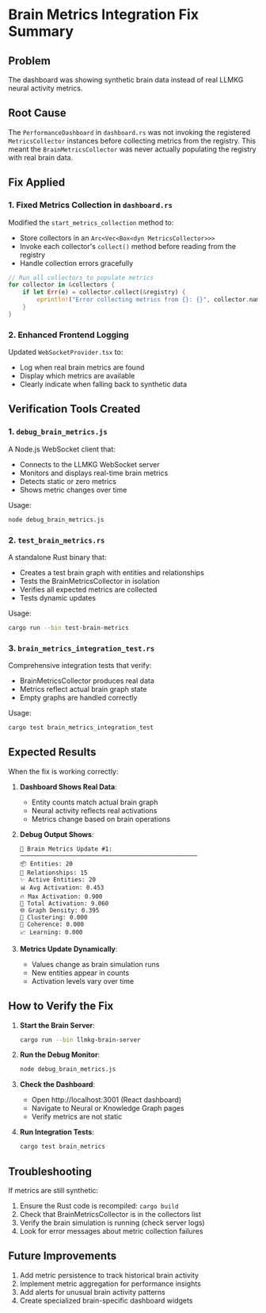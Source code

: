 # Brain Metrics Integration Fix Summary

## Problem
The dashboard was showing synthetic brain data instead of real LLMKG neural activity metrics.

## Root Cause
The `PerformanceDashboard` in `dashboard.rs` was not invoking the registered `MetricsCollector` instances before collecting metrics from the registry. This meant the `BrainMetricsCollector` was never actually populating the registry with real brain data.

## Fix Applied

### 1. Fixed Metrics Collection in `dashboard.rs`
Modified the `start_metrics_collection` method to:
- Store collectors in an `Arc<Vec<Box<dyn MetricsCollector>>>`
- Invoke each collector's `collect()` method before reading from the registry
- Handle collection errors gracefully

```rust
// Run all collectors to populate metrics
for collector in &collectors {
    if let Err(e) = collector.collect(&registry) {
        eprintln!("Error collecting metrics from {}: {}", collector.name(), e);
    }
}
```

### 2. Enhanced Frontend Logging
Updated `WebSocketProvider.tsx` to:
- Log when real brain metrics are found
- Display which metrics are available
- Clearly indicate when falling back to synthetic data

## Verification Tools Created

### 1. `debug_brain_metrics.js`
A Node.js WebSocket client that:
- Connects to the LLMKG WebSocket server
- Monitors and displays real-time brain metrics
- Detects static or zero metrics
- Shows metric changes over time

Usage:
```bash
node debug_brain_metrics.js
```

### 2. `test_brain_metrics.rs`
A standalone Rust binary that:
- Creates a test brain graph with entities and relationships
- Tests the BrainMetricsCollector in isolation
- Verifies all expected metrics are collected
- Tests dynamic updates

Usage:
```bash
cargo run --bin test-brain-metrics
```

### 3. `brain_metrics_integration_test.rs`
Comprehensive integration tests that verify:
- BrainMetricsCollector produces real data
- Metrics reflect actual brain graph state
- Empty graphs are handled correctly

Usage:
```bash
cargo test brain_metrics_integration_test
```

## Expected Results

When the fix is working correctly:

1. **Dashboard Shows Real Data**:
   - Entity counts match actual brain graph
   - Neural activity reflects real activations
   - Metrics change based on brain operations

2. **Debug Output Shows**:
   ```
   🧠 Brain Metrics Update #1:
   ──────────────────────────────────────────────────
   📦 Entities: 20
   🔗 Relationships: 15
   ✨ Active Entities: 20
   📊 Avg Activation: 0.453
   🔥 Max Activation: 0.900
   💫 Total Activation: 9.060
   🌐 Graph Density: 0.395
   🔀 Clustering: 0.000
   🎯 Coherence: 0.000
   📈 Learning: 0.000
   ```

3. **Metrics Update Dynamically**:
   - Values change as brain simulation runs
   - New entities appear in counts
   - Activation levels vary over time

## How to Verify the Fix

1. **Start the Brain Server**:
   ```bash
   cargo run --bin llmkg-brain-server
   ```

2. **Run the Debug Monitor**:
   ```bash
   node debug_brain_metrics.js
   ```

3. **Check the Dashboard**:
   - Open http://localhost:3001 (React dashboard)
   - Navigate to Neural or Knowledge Graph pages
   - Verify metrics are not static

4. **Run Integration Tests**:
   ```bash
   cargo test brain_metrics
   ```

## Troubleshooting

If metrics are still synthetic:
1. Ensure the Rust code is recompiled: `cargo build`
2. Check that BrainMetricsCollector is in the collectors list
3. Verify the brain simulation is running (check server logs)
4. Look for error messages about metric collection failures

## Future Improvements

1. Add metric persistence to track historical brain activity
2. Implement metric aggregation for performance insights
3. Add alerts for unusual brain activity patterns
4. Create specialized brain-specific dashboard widgets